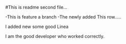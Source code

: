 #This is readme second file...

  -This is feature a branch
  -The newly added This row.....

I added new some good
Linea

I am the good developer who worked correctly.

